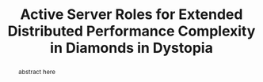 --- 
  title: "Active Server Roles for Extended Distributed Performance Complexity in Diamonds in Dystopia" 
  abstract: "abstract here" 
  address: "London" 
  author: "" 
  booktitle: "Proceedings of the International Web Audio Conference" 
  editor: "" 
  month: "Proceedings of the International Web Audio Conference"
  pages: "4--7" 
  publisher: "Queen Mary University of London" 
  series: "WAC '17"
  type: "Paper"  
  year: "2017" 
  id: "2017_80" 
  tags: year2017 
---